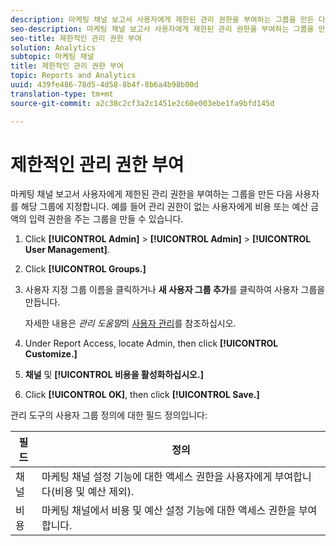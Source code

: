 ```yaml
---
description: 마케팅 채널 보고서 사용자에게 제한된 관리 권한을 부여하는 그룹을 만든 다음 사용자를 해당 그룹에 지정합니다. 예를 들어 관리 권한이 없는 사용자에게 비용 또는 예산 금액의 입력 권한을 주는 그룹을 만들 수 있습니다.
seo-description: 마케팅 채널 보고서 사용자에게 제한된 관리 권한을 부여하는 그룹을 만든 다음 사용자를 해당 그룹에 지정합니다. 예를 들어 관리 권한이 없는 사용자에게 비용 또는 예산 금액의 입력 권한을 주는 그룹을 만들 수 있습니다.
seo-title: 제한적인 관리 권한 부여
solution: Analytics
subtopic: 마케팅 채널
title: 제한적인 관리 권한 부여
topic: Reports and Analytics
uuid: 439fe486-78d5-4d58-8b4f-8b6a4b98b00d
translation-type: tm+mt
source-git-commit: a2c38c2cf3a2c1451e2c60e003ebe1fa9bfd145d

---
```



# 제한적인 관리 권한 부여

마케팅 채널 보고서 사용자에게 제한된 관리 권한을 부여하는 그룹을 만든 다음 사용자를 해당 그룹에 지정합니다. 예를 들어 관리 권한이 없는 사용자에게 비용 또는 예산 금액의 입력 권한을 주는 그룹을 만들 수 있습니다.

1. Click **[!UICONTROL Admin]** &gt; **[!UICONTROL Admin]** &gt; **[!UICONTROL User Management]**.
1. Click **[!UICONTROL Groups.]**
1. 사용자 지정 그룹 이름을 클릭하거나 **새 사용자 그룹 추가**&#x200B;를 클릭하여 사용자 그룹을 만듭니다.

   자세한 내용은 *관리 도움말*&#x200B;의 [사용자 관리](https://marketing.adobe.com/resources/help/en_US/reference/user_management.html)를 참조하십시오.

1. Under Report Access, locate Admin, then click **[!UICONTROL Customize.]**
1. **채널** 및 **[!UICONTROL 비용을 활성화하십시오.]**
1. Click **[!UICONTROL OK]**, then click **[!UICONTROL Save.]**

관리 도구의 사용자 그룹 정의에 대한 필드 정의입니다:

| 필드 | 정의 |
|--- |--- |
| 채널 | 마케팅 채널 설정 기능에 대한 액세스 권한을 사용자에게 부여합니다(비용 및 예산 제외). |
| 비용 | 마케팅 채널에서 비용 및 예산 설정 기능에 대한 액세스 권한을 부여합니다. |
